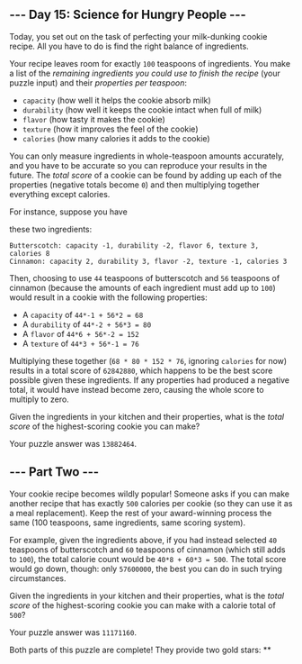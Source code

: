--- Day 15: Science for Hungry People ---
-----------------------------------------

Today, you set out on the task of perfecting your milk-dunking cookie
recipe. All you have to do is find the right balance of ingredients.

Your recipe leaves room for exactly `100` teaspoons of ingredients. You
make a list of the *remaining ingredients you could use to finish the
recipe* (your puzzle input) and their *properties per teaspoon*:

-   `capacity` (how well it helps the cookie absorb milk)
-   `durability` (how well it keeps the cookie intact when full of milk)
-   `flavor` (how tasty it makes the cookie)
-   `texture` (how it improves the feel of the cookie)
-   `calories` (how many calories it adds to the cookie)

You can only measure ingredients in whole-teaspoon amounts accurately,
and you have to be accurate so you can reproduce your results in the
future. The *total score* of a cookie can be found by adding up each of
the properties (negative totals become `0`) and then multiplying
together everything except calories.

For instance, suppose you have

these two ingredients:

    Butterscotch: capacity -1, durability -2, flavor 6, texture 3, calories 8
    Cinnamon: capacity 2, durability 3, flavor -2, texture -1, calories 3

Then, choosing to use `44` teaspoons of butterscotch and `56` teaspoons
of cinnamon (because the amounts of each ingredient must add up to
`100`) would result in a cookie with the following properties:

-   A `capacity` of `44*-1 + 56*2 = 68`
-   A `durability` of `44*-2 + 56*3 = 80`
-   A `flavor` of `44*6 + 56*-2 = 152`
-   A `texture` of `44*3 + 56*-1 = 76`

Multiplying these together (`68 * 80 * 152 * 76`, ignoring `calories`
for now) results in a total score of `62842880`, which happens to be the
best score possible given these ingredients. If any properties had
produced a negative total, it would have instead become zero, causing
the whole score to multiply to zero.

Given the ingredients in your kitchen and their properties, what is the
*total score* of the highest-scoring cookie you can make?

Your puzzle answer was `13882464`.

--- Part Two ---
----------------

Your cookie recipe becomes wildly popular! Someone asks if you can make
another recipe that has exactly `500` calories per cookie (so they can
use it as a meal replacement). Keep the rest of your award-winning
process the same (100 teaspoons, same ingredients, same scoring system).

For example, given the ingredients above, if you had instead selected
`40` teaspoons of butterscotch and `60` teaspoons of cinnamon (which
still adds to `100`), the total calorie count would be
`40*8 + 60*3 = 500`. The total score would go down, though: only
`57600000`, the best you can do in such trying circumstances.

Given the ingredients in your kitchen and their properties, what is the
*total score* of the highest-scoring cookie you can make with a calorie
total of `500`?

Your puzzle answer was `11171160`.

Both parts of this puzzle are complete! They provide two gold stars:
\*\*
